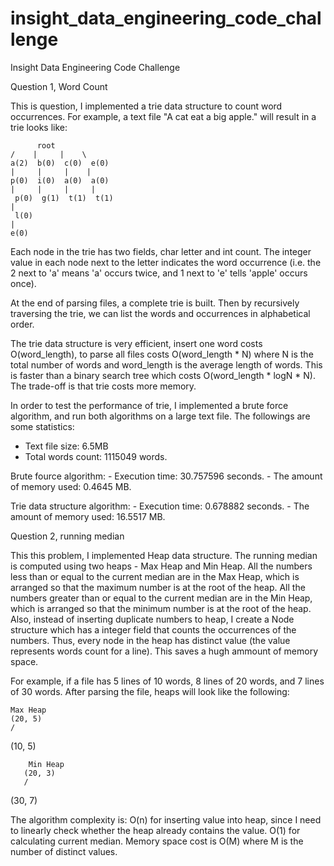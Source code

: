 # insight_data_engineering_code_challenge
Insight Data Engineering Code Challenge


Question 1, Word Count

This is question, I implemented a trie data structure to count word occurrences. For example, a text file "A cat eat a big apple." will result in a trie looks like:

	 	  root
	/    |     |	\
   	a(2)  b(0)  c(0)  e(0)
   	|     |     |	 |
   	p(0)  i(0)  a(0)  a(0)
   	|     |     |     |
	 p(0)  g(1)  t(1)  t(1)
   	|
	 l(0)
   	|
   	e(0)

Each node in the trie has two fields, char letter and int count. The integer value in each node next to the letter indicates the word occurrence (i.e. the 2 next to 'a' means 'a' occurs twice, and 1 next to 'e' tells 'apple' occurs once).

At the end of parsing files, a complete trie is built. Then by recursively traversing the trie, we can list the words and occurrences in alphabetical order. 

The trie data structure is very efficient, insert one word costs O(word_length), to parse all files costs O(word_length * N) where N is the total number of words and word_length is the average length of words. This is faster than a binary search tree which costs O(word_length * logN * N). The trade-off is that trie costs more memory.

In order to test the performance of trie, I implemented a brute force algorithm, and run both algorithms on a large text file. The followings are some statistics:
- Text file size: 6.5MB
- Total words count: 1115049 words.

Brute fource algorithm:
	- Execution time: 30.757596 seconds.
	- The amount of memory used: 0.4645 MB.
	
Trie data structure algorithm:
	- Execution time: 0.678882 seconds.
	- The amount of memory used: 16.5517 MB.



Question 2, running median

This this problem, I implemented Heap data structure. The running median is computed using two heaps - Max Heap and Min Heap. All the numbers less than or equal to the current median are in the Max Heap, which is arranged so that the maximum number is at the root of the heap. All the numbers greater than or equal to the current median are in the Min Heap, which is arranged so that the minimum number is at the root of the heap. Also, instead of inserting duplicate numbers to heap, I create a Node structure which has a integer field that counts the occurrences of the numbers. Thus, every node in the heap has distinct value (the value represents words count for a line). This saves a hugh ammount of memory space. 

For example, if a file has 5 lines of 10 words, 8 lines of 20 words, and 7 lines of 30 words. After parsing the file, heaps will look like the following:

	Max Heap		
	(20, 5)						
	/							
(10, 5)	
       
       	Min Heap
       (20, 3)
       /
(30, 7)
       
       
The algorithm complexity is:
O(n) for inserting value into heap, since I need to linearly check whether the heap already contains the value.
O(1) for calculating current median.
Memory space cost is O(M) where M is the number of distinct values.



